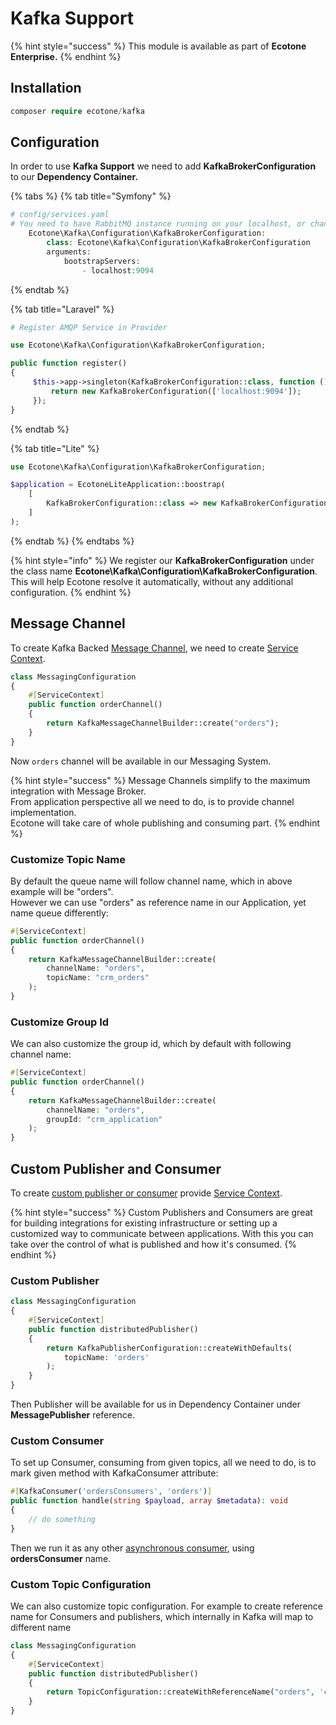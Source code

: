 # Kafka Support

{% hint style="success" %}
This module is available as part of **Ecotone Enterprise.**
{% endhint %}

## Installation

```php
composer require ecotone/kafka
```

## Configuration

In order to use **Kafka Support** we need to add **KafkaBrokerConfiguration** to our **Dependency Container.**&#x20;

{% tabs %}
{% tab title="Symfony" %}
```php
# config/services.yaml
# You need to have RabbitMQ instance running on your localhost, or change DSN
    Ecotone\Kafka\Configuration\KafkaBrokerConfiguration:
        class: Ecotone\Kafka\Configuration\KafkaBrokerConfiguration
        arguments:
            bootstrapServers:
                - localhost:9094
```
{% endtab %}

{% tab title="Laravel" %}
```php
# Register AMQP Service in Provider

use Ecotone\Kafka\Configuration\KafkaBrokerConfiguration;

public function register()
{
     $this->app->singleton(KafkaBrokerConfiguration::class, function () {
         return new KafkaBrokerConfiguration(['localhost:9094']);
     });
}
```
{% endtab %}

{% tab title="Lite" %}
```php
use Ecotone\Kafka\Configuration\KafkaBrokerConfiguration;

$application = EcotoneLiteApplication::boostrap(
    [
        KafkaBrokerConfiguration::class => new KafkaBrokerConfiguration(['localhost:9094'])
    ]
);
```
{% endtab %}
{% endtabs %}

{% hint style="info" %}
We register our **KafkaBrokerConfiguration** under the class name **Ecotone\Kafka\Configuration\KafkaBrokerConfiguration**. This will help Ecotone resolve it automatically, without any additional configuration.
{% endhint %}

## Message Channel

To create Kafka Backed [Message Channel](../modelling/asynchronous-handling/), we need to create [Service Context](../messaging/service-application-configuration.md).&#x20;

```php
class MessagingConfiguration
{
    #[ServiceContext] 
    public function orderChannel()
    {
        return KafkaMessageChannelBuilder::create("orders");
    }
}
```

Now `orders` channel will be available in our Messaging System.&#x20;

{% hint style="success" %}
Message Channels simplify to the maximum integration with Message Broker. \
From application perspective all we need to do, is to provide channel implementation.\
Ecotone will take care of whole publishing and consuming part.&#x20;
{% endhint %}

### Customize Topic Name

By default the queue name will follow channel name, which in above example will be "orders".\
However we can use "orders" as reference name in our Application, yet name queue differently:

```php
#[ServiceContext] 
public function orderChannel()
{
    return KafkaMessageChannelBuilder::create(
        channelName: "orders",
        topicName: "crm_orders"
    );
}
```

### Customize Group Id

We can also customize the group id, which by default with following channel name:

```php
#[ServiceContext] 
public function orderChannel()
{
    return KafkaMessageChannelBuilder::create(
        channelName: "orders",
        groupId: "crm_application"
    );
}
```

## Custom Publisher and Consumer

To create [custom publisher or consumer](../modelling/microservices-php/) provide [Service Context](../messaging/service-application-configuration.md).

{% hint style="success" %}
Custom Publishers and Consumers are great for building integrations for existing infrastructure or setting up a customized way to communicate between applications. With this you can take over the control of what is published and how it's consumed.
{% endhint %}

### Custom Publisher

```php
class MessagingConfiguration
{
    #[ServiceContext] 
    public function distributedPublisher()
    {
        return KafkaPublisherConfiguration::createWithDefaults(
            topicName: 'orders'
        );
    }
}
```

Then Publisher will be available for us in Dependency Container under **MessagePublisher** reference.

### Custom Consumer

To set up Consumer, consuming from given topics, all we need to do, is to mark given method with KafkaConsumer attribute:

```php
#[KafkaConsumer('ordersConsumers', 'orders')]
public function handle(string $payload, array $metadata): void
{
    // do something
}
```

Then we run it as any other [asynchronous consumer](../modelling/asynchronous-handling/), using **ordersConsumer** name.

### Custom Topic Configuration

We can also customize topic configuration. For example to create reference name for Consumers and publishers, which internally in Kafka will map to different name

```php
class MessagingConfiguration
{
    #[ServiceContext] 
    public function distributedPublisher()
    {
        return TopicConfiguration::createWithReferenceName("orders", 'crm_orders');
    }
}
```

